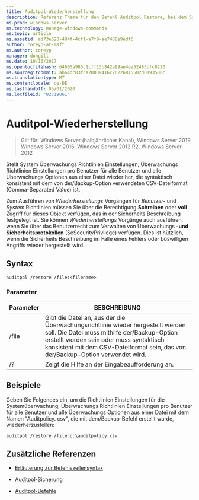 ```yaml
---
title: Auditpol-Wiederherstellung
description: Referenz Thema für den Befehl Auditpol Restore, bei dem Systemüberwachungs-Richtlinien Einstellungen, Überwachungs Richtlinien Einstellungen pro Benutzer für alle Benutzer und alle Überwachungs Optionen aus einer Datei, die syntaktisch konsistent mit dem von der Option/Backup verwendeten CSV-Dateiformat (Comma-Separated Value) ist, wieder hergestellt werden.
ms.prod: windows-server
ms.technology: manage-windows-commands
ms.topic: article
ms.assetid: ad73e520-484f-4cf1-a7f9-ae7488e9edf6
author: coreyp-at-msft
ms.author: coreyp
manager: dongill
ms.date: 10/16/2017
ms.openlocfilehash: 64605a985c1cff13b842a99ae4ea52485bfc8220
ms.sourcegitcommit: ab64dc83fca28039416c26226815502d0193500c
ms.translationtype: MT
ms.contentlocale: de-DE
ms.lasthandoff: 05/01/2020
ms.locfileid: "82719061"
---
```

# <a name="auditpol-restore"></a>Auditpol-Wiederherstellung

> Gilt für: Windows Server (halbjährlicher Kanal), Windows Server 2019, Windows Server 2016, Windows Server 2012 R2, Windows Server 2012

Stellt System Überwachungs Richtlinien Einstellungen, Überwachungs Richtlinien Einstellungen pro Benutzer für alle Benutzer und alle Überwachungs Optionen aus einer Datei wieder her, die syntaktisch konsistent mit dem von der/Backup-Option verwendeten CSV-Dateiformat (Comma-Separated Value) ist.

Zum Ausführen von *Wiederherstellungs* Vorgängen für *Benutzer-* und *System* Richtlinien müssen Sie über die Berechtigung **Schreiben** oder **voll** Zugriff für dieses Objekt verfügen, das in der Sicherheits Beschreibung festgelegt ist. Sie können *Wiederherstellungs* Vorgänge auch ausführen, wenn Sie über das Benutzerrecht zum Verwalten von Überwachungs **-und Sicherheitsprotokollen** (SeSecurityPrivilege) verfügen. Dies ist nützlich, wenn die Sicherheits Beschreibung im Falle eines Fehlers oder böswilligen Angriffs wieder hergestellt wird.

## <a name="syntax"></a>Syntax

```
auditpol /restore /file:<filename>
```

### <a name="parameters"></a>Parameter

| Parameter | BESCHREIBUNG |
| ------- | -------- |
| /file | Gibt die Datei an, aus der die Überwachungsrichtlinie wieder hergestellt werden soll. Die Datei muss mithilfe der/Backup-Option erstellt worden sein oder muss syntaktisch konsistent mit dem CSV-Dateiformat sein, das von der/Backup-Option verwendet wird. |
| /? |Zeigt die Hilfe an der Eingabeaufforderung an. |

## <a name="examples"></a>Beispiele

Geben Sie Folgendes ein, um die Richtlinien Einstellungen für die Systemüberwachung, Überwachungs Richtlinien Einstellungen pro Benutzer für alle Benutzer und alle Überwachungs Optionen aus einer Datei mit dem Namen "Auditpolicy. csv", die mit dem/Backup-Befehl erstellt wurde, wiederherzustellen:

```
auditpol /restore /file:c:\auditpolicy.csv
```

## <a name="additional-references"></a>Zusätzliche Referenzen

- [Erläuterung zur Befehlszeilensyntax](command-line-syntax-key.md)

- [Auditpol-Sicherung](auditpol-backup.md)

- [Auditpol-Befehle](auditpol.md)
